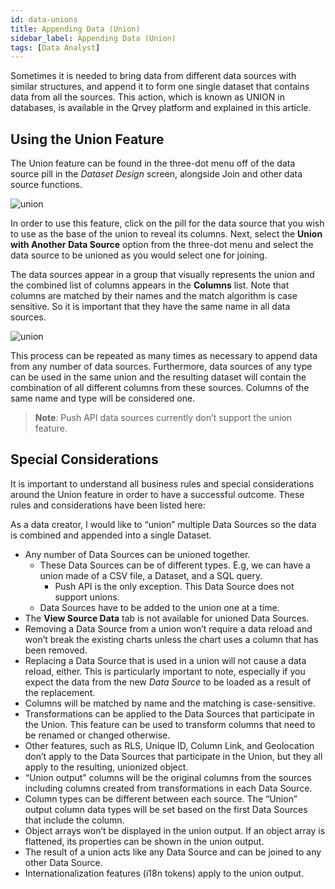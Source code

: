 ```yaml
---
id: data-unions
title: Appending Data (Union)
sidebar_label: Appending Data (Union)
tags: [Data Analyst]
---
```

<div style={{textAlign: "justify"}}>

Sometimes it is needed to bring data from different data sources with similar structures, and append it to form one single dataset that contains data from all the sources. This action, which is known as UNION in databases, is available in the Qrvey platform and explained in this article.

## Using the Union Feature

The Union feature can be found in the three-dot menu off of the data source pill in the *Dataset Design* screen, alongside Join and other data source functions. 

![union](https://s3.amazonaws.com/cdn.qrvey.com/documentation_assets/ui-docs/datasets/Data+unions/union1.png#thumbnail-40) 


In order to use this feature, click on the pill for the data source that you wish to use as the base of the union to reveal its columns. Next, select the **Union with Another Data Source** option from the three-dot menu and select the data source to be unioned as you would select one for joining.

The data sources appear in a group that visually represents the union and the combined list of columns appears in the **Columns** list. Note that columns are matched by their names and the match algorithm is case sensitive. So it is important that they have the same name in all data sources. 

![union](https://s3.amazonaws.com/cdn.qrvey.com/documentation_assets/ui-docs/datasets/Data+unions/union2.png#thumbnail-40) 


This process can be repeated as many times as necessary to append data from any number of data sources. Furthermore, data sources of any type can be used in the same union and the resulting dataset will contain the combination of all different columns from these sources. Columns of the same name and type will be considered one. 

>**Note**: Push API data sources currently don’t support the union feature.

## Special Considerations
It is important to understand all business rules and special considerations around the Union feature in order to have a successful outcome. These rules and considerations have been listed here:

As a data creator, I would like to “union” multiple Data Sources so the data is combined and appended into a single Dataset.

* Any number of Data Sources can be unioned together. 
  * These Data Sources can be of different types. E.g, we can have a union made of a CSV file, a Dataset, and a SQL query.
    * Push API is the only exception. This Data Source does not support unions.
  * Data Sources have to be added to the union one at a time.
* The **View Source Data** tab is not available for unioned Data Sources.
* Removing a Data Source from a union won’t require a data reload and won’t break the existing charts unless the chart uses a column that has been removed.
* Replacing a Data Source that is used in a union will not cause a data reload, either. This is particularly important to note, especially if you expect the data from the new *Data Source* to be loaded as a result of the replacement.
* Columns will be matched by name and the matching is case-sensitive.
* Transformations can be applied to the Data Sources that participate in the Union. This feature can be used to transform columns that need to be renamed or changed otherwise.
* Other features, such as RLS, Unique ID, Column Link, and Geolocation don’t apply to the Data Sources that participate in the Union, but they all apply to the resulting, unionized object.
* “Union output” columns will be the original columns from the sources including columns created from transformations in each Data Source. 
* Column types can be different between each source. The “Union” output column data types will be set based on the first Data Sources that include the column.
* Object arrays won’t be displayed in the union output. If an object array is flattened, its properties can be shown in the union output.
* The result of a union acts like any Data Source and can be joined to any other Data Source.
* Internationalization features (i18n tokens) apply to the union output.



</div>
